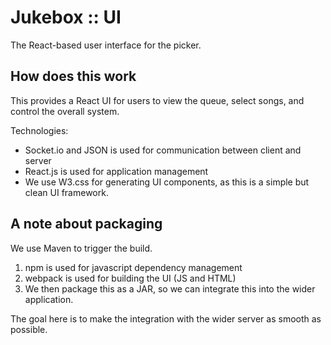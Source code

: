 # Jukebox :: UI
The React-based user interface for the picker.

## How does this work
This provides a React UI for users to view the queue, select songs, and control the overall system.

Technologies:
- Socket.io and JSON is used for communication between client and server
- React.js is used for application management
- We use W3.css for generating UI components, as this is a simple but clean UI framework.

## A note about packaging
We use Maven to trigger the build. 

1. npm is used for javascript dependency management
2. webpack is used for building the UI (JS and HTML)
3. We then package this as a JAR, so we can integrate this into the wider application.

The goal here is to make the integration with the wider server as smooth as possible. 